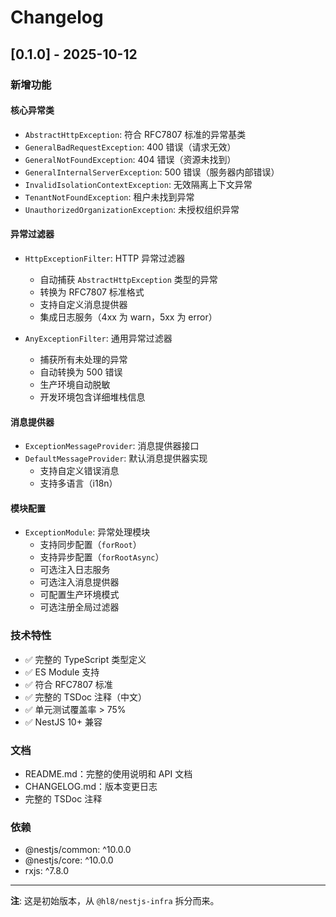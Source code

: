 # Changelog

## [0.1.0] - 2025-10-12

### 新增功能

#### 核心异常类

- `AbstractHttpException`: 符合 RFC7807 标准的异常基类
- `GeneralBadRequestException`: 400 错误（请求无效）
- `GeneralNotFoundException`: 404 错误（资源未找到）
- `GeneralInternalServerException`: 500 错误（服务器内部错误）
- `InvalidIsolationContextException`: 无效隔离上下文异常
- `TenantNotFoundException`: 租户未找到异常
- `UnauthorizedOrganizationException`: 未授权组织异常

#### 异常过滤器

- `HttpExceptionFilter`: HTTP 异常过滤器
  - 自动捕获 `AbstractHttpException` 类型的异常
  - 转换为 RFC7807 标准格式
  - 支持自定义消息提供器
  - 集成日志服务（4xx 为 warn，5xx 为 error）
  
- `AnyExceptionFilter`: 通用异常过滤器
  - 捕获所有未处理的异常
  - 自动转换为 500 错误
  - 生产环境自动脱敏
  - 开发环境包含详细堆栈信息

#### 消息提供器

- `ExceptionMessageProvider`: 消息提供器接口
- `DefaultMessageProvider`: 默认消息提供器实现
  - 支持自定义错误消息
  - 支持多语言（i18n）

#### 模块配置

- `ExceptionModule`: 异常处理模块
  - 支持同步配置（`forRoot`）
  - 支持异步配置（`forRootAsync`）
  - 可选注入日志服务
  - 可选注入消息提供器
  - 可配置生产环境模式
  - 可选注册全局过滤器

### 技术特性

- ✅ 完整的 TypeScript 类型定义
- ✅ ES Module 支持
- ✅ 符合 RFC7807 标准
- ✅ 完整的 TSDoc 注释（中文）
- ✅ 单元测试覆盖率 > 75%
- ✅ NestJS 10+ 兼容

### 文档

- README.md：完整的使用说明和 API 文档
- CHANGELOG.md：版本变更日志
- 完整的 TSDoc 注释

### 依赖

- @nestjs/common: ^10.0.0
- @nestjs/core: ^10.0.0
- rxjs: ^7.8.0

---

**注**: 这是初始版本，从 `@hl8/nestjs-infra` 拆分而来。
